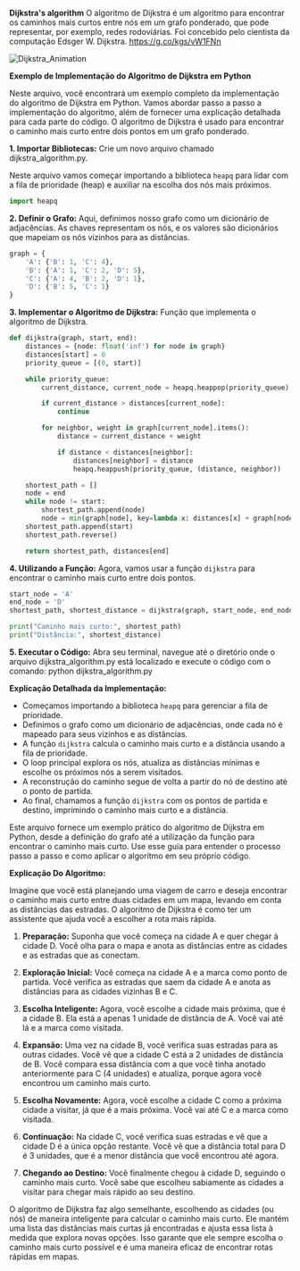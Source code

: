 **Dijkstra's algorithm**
O algoritmo de Dijkstra é um algoritmo para encontrar os caminhos mais curtos entre nós em um grafo ponderado, que pode representar, por exemplo, redes rodoviárias. Foi concebido pelo cientista da computação Edsger W. Dijkstra.
https://g.co/kgs/vW1FNn


![Dijkstra_Animation](https://github.com/apcavalheiro/OtimizComplexAlgoritmos/assets/36688038/eb8e7e64-e994-482f-beb3-c311489e2e6d)

**Exemplo de Implementação do Algoritmo de Dijkstra em Python**

Neste arquivo, você encontrará um exemplo completo da implementação do algoritmo de Dijkstra em Python. Vamos abordar passo a passo a implementação do algoritmo, além de fornecer uma explicação detalhada para cada parte do código. O algoritmo de Dijkstra é usado para encontrar o caminho mais curto entre dois pontos em um grafo ponderado. 

**1. Importar Bibliotecas:**
Crie um novo arquivo chamado dijkstra_algorithm.py.

Neste arquivo vamos começar importando a biblioteca `heapq` para lidar com a fila de prioridade (heap) e auxiliar na escolha dos nós mais próximos.

```python
import heapq
```

**2. Definir o Grafo:**
Aqui, definimos nosso grafo como um dicionário de adjacências. As chaves representam os nós, e os valores são dicionários que mapeiam os nós vizinhos para as distâncias.

```python
graph = {
    'A': {'B': 1, 'C': 4},
    'B': {'A': 1, 'C': 2, 'D': 5},
    'C': {'A': 4, 'B': 2, 'D': 1},
    'D': {'B': 5, 'C': 1}
}
```

**3. Implementar o Algoritmo de Dijkstra:**
Função que implementa o algoritmo de Dijkstra.

```python
def dijkstra(graph, start, end):
    distances = {node: float('inf') for node in graph}
    distances[start] = 0
    priority_queue = [(0, start)]

    while priority_queue:
        current_distance, current_node = heapq.heappop(priority_queue)

        if current_distance > distances[current_node]:
            continue

        for neighbor, weight in graph[current_node].items():
            distance = current_distance + weight

            if distance < distances[neighbor]:
                distances[neighbor] = distance
                heapq.heappush(priority_queue, (distance, neighbor))

    shortest_path = []
    node = end
    while node != start:
        shortest_path.append(node)
        node = min(graph[node], key=lambda x: distances[x] + graph[node][x])
    shortest_path.append(start)
    shortest_path.reverse()

    return shortest_path, distances[end]
```

**4. Utilizando a Função:**
Agora, vamos usar a função `dijkstra` para encontrar o caminho mais curto entre dois pontos.

```python
start_node = 'A'
end_node = 'D'
shortest_path, shortest_distance = dijkstra(graph, start_node, end_node)

print("Caminho mais curto:", shortest_path)
print("Distância:", shortest_distance)
```

**5. Executar o Código:**
Abra seu terminal, navegue até o diretório onde o arquivo dijkstra_algorithm.py está localizado e execute o código com o comando:
python dijkstra_algorithm.py

**Explicação Detalhada da Implementação:**

- Começamos importando a biblioteca `heapq` para gerenciar a fila de prioridade.
- Definimos o grafo como um dicionário de adjacências, onde cada nó é mapeado para seus vizinhos e as distâncias.
- A função `dijkstra` calcula o caminho mais curto e a distância usando a fila de prioridade.
- O loop principal explora os nós, atualiza as distâncias mínimas e escolhe os próximos nós a serem visitados.
- A reconstrução do caminho segue de volta a partir do nó de destino até o ponto de partida.
- Ao final, chamamos a função `dijkstra` com os pontos de partida e destino, imprimindo o caminho mais curto e a distância.

Este arquivo fornece um exemplo prático do algoritmo de Dijkstra em Python, desde a definição do grafo até a utilização da função para encontrar o caminho mais curto. Use esse guia para entender o processo passo a passo e como aplicar o algoritmo em seu próprio código.

**Explicação Do Algoritmo:**

Imagine que você está planejando uma viagem de carro e deseja encontrar o caminho mais curto entre duas cidades em um mapa, levando em conta as distâncias das estradas. O algoritmo de Dijkstra é como ter um assistente que ajuda você a escolher a rota mais rápida.

1. **Preparação:** Suponha que você começa na cidade A e quer chegar à cidade D. Você olha para o mapa e anota as distâncias entre as cidades e as estradas que as conectam.

2. **Exploração Inicial:** Você começa na cidade A e a marca como ponto de partida. Você verifica as estradas que saem da cidade A e anota as distâncias para as cidades vizinhas B e C.

3. **Escolha Inteligente:** Agora, você escolhe a cidade mais próxima, que é a cidade B. Ela está a apenas 1 unidade de distância de A. Você vai até lá e a marca como visitada.

4. **Expansão:** Uma vez na cidade B, você verifica suas estradas para as outras cidades. Você vê que a cidade C está a 2 unidades de distância de B. Você compara essa distância com a que você tinha anotado anteriormente para C (4 unidades) e atualiza, porque agora você encontrou um caminho mais curto.

5. **Escolha Novamente:** Agora, você escolhe a cidade C como a próxima cidade a visitar, já que é a mais próxima. Você vai até C e a marca como visitada.

6. **Continuação:** Na cidade C, você verifica suas estradas e vê que a cidade D é a única opção restante. Você vê que a distância total para D é 3 unidades, que é a menor distância que você encontrou até agora.

7. **Chegando ao Destino:** Você finalmente chegou à cidade D, seguindo o caminho mais curto. Você sabe que escolheu sabiamente as cidades a visitar para chegar mais rápido ao seu destino.

O algoritmo de Dijkstra faz algo semelhante, escolhendo as cidades (ou nós) de maneira inteligente para calcular o caminho mais curto. Ele mantém uma lista das distâncias mais curtas já encontradas e ajusta essa lista à medida que explora novas opções. Isso garante que ele sempre escolha o caminho mais curto possível e é uma maneira eficaz de encontrar rotas rápidas em mapas.
